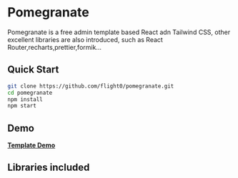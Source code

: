 # Pomegranate

Pomegranate is a free admin template based React adn Tailwind CSS, other excellent libraries are also introduced, such as React Router,recharts,prettier,formik...

## Quick Start

```sh
git clone https://github.com/flight0/pomegranate.git
cd pomegranate
npm install
npm start
```

## Demo

**[Template Demo](https://pomegranate.guixing.fun/)**
  
## Libraries included
